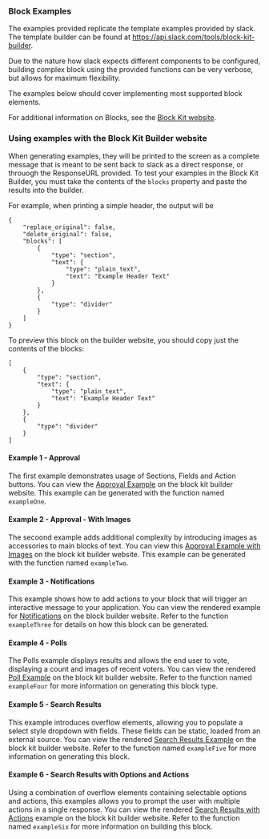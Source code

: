 ### Block Examples

The examples provided replicate the template examples provided by slack.  The template builder can be found at https://api.slack.com/tools/block-kit-builder.

Due to the nature how slack expects different components to be configured, building complex block using the provided functions can be very verbose, but allows for maximum flexibility.

The examples below should cover implementing most supported block elements.

For additional information on Blocks, see the [Block Kit website](https://api.slack.com/block-kit).

### Using examples with the Block Kit Builder website
When generating examples, they will be printed to the screen as a complete message that is meant to be sent back to slack as a direct response, or throuogh the ResponseURL provided.  To test your examples in the Block Kit Builder, you must take the contents of the `blocks` property and paste the results into the builder. 

For example, when printing a simple header, the output will be

```
{
    "replace_original": false,
    "delete_original": false,
    "blocks": [
        {
            "type": "section",
            "text": {
                "type": "plain_text",
                "text": "Example Header Text"
            }
        },
        {
            "type": "divider"
        }
    ]
}
```

To preview this block on the builder website, you should copy just the contents of the blocks:

```
[
    {
        "type": "section",
        "text": {
            "type": "plain_text",
            "text": "Example Header Text"
        }
    },
    {
        "type": "divider"
    }
]
```

#### Example 1 - Approval
The first example demonstrates usage of Sections, Fields and Action buttons.  You can view the [Approval Example](https://api.slack.com/tools/block-kit-builder?blocks=%5B%0A%09%7B%0A%09%09%22type%22%3A%20%22section%22%2C%0A%09%09%22text%22%3A%20%7B%0A%09%09%09%22type%22%3A%20%22mrkdwn%22%2C%0A%09%09%09%22text%22%3A%20%22You%20have%20a%20new%20request%3A%5Cn*%3CfakeLink.toEmployeeProfile.com%7CFred%20Enriquez%20-%20New%20device%20request%3E*%22%0A%09%09%7D%0A%09%7D%2C%0A%09%7B%0A%09%09%22type%22%3A%20%22section%22%2C%0A%09%09%22fields%22%3A%20%5B%0A%09%09%09%7B%0A%09%09%09%09%22type%22%3A%20%22mrkdwn%22%2C%0A%09%09%09%09%22text%22%3A%20%22*Type%3A*%5CnComputer%20(laptop)%22%0A%09%09%09%7D%2C%0A%09%09%09%7B%0A%09%09%09%09%22type%22%3A%20%22mrkdwn%22%2C%0A%09%09%09%09%22text%22%3A%20%22*When%3A*%5CnSubmitted%20Aut%2010%22%0A%09%09%09%7D%2C%0A%09%09%09%7B%0A%09%09%09%09%22type%22%3A%20%22mrkdwn%22%2C%0A%09%09%09%09%22text%22%3A%20%22*Last%20Update%3A*%5CnMar%2010%2C%202015%20(3%20years%2C%205%20months)%22%0A%09%09%09%7D%2C%0A%09%09%09%7B%0A%09%09%09%09%22type%22%3A%20%22mrkdwn%22%2C%0A%09%09%09%09%22text%22%3A%20%22*Reason%3A*%5CnAll%20vowel%20keys%20aren%27t%20working.%22%0A%09%09%09%7D%2C%0A%09%09%09%7B%0A%09%09%09%09%22type%22%3A%20%22mrkdwn%22%2C%0A%09%09%09%09%22text%22%3A%20%22*Specs%3A*%5Cn%5C%22Cheetah%20Pro%2015%5C%22%20-%20Fast%2C%20really%20fast%5C%22%22%0A%09%09%09%7D%0A%09%09%5D%0A%09%7D%2C%0A%09%7B%0A%09%09%22type%22%3A%20%22actions%22%2C%0A%09%09%22elements%22%3A%20%5B%0A%09%09%09%7B%0A%09%09%09%09%22type%22%3A%20%22button%22%2C%0A%09%09%09%09%22text%22%3A%20%7B%0A%09%09%09%09%09%22type%22%3A%20%22plain_text%22%2C%0A%09%09%09%09%09%22emoji%22%3A%20true%2C%0A%09%09%09%09%09%22text%22%3A%20%22Approve%22%0A%09%09%09%09%7D%2C%0A%09%09%09%09%22value%22%3A%20%22click_me_123%22%0A%09%09%09%7D%2C%0A%09%09%09%7B%0A%09%09%09%09%22type%22%3A%20%22button%22%2C%0A%09%09%09%09%22text%22%3A%20%7B%0A%09%09%09%09%09%22type%22%3A%20%22plain_text%22%2C%0A%09%09%09%09%09%22emoji%22%3A%20true%2C%0A%09%09%09%09%09%22text%22%3A%20%22Deny%22%0A%09%09%09%09%7D%2C%0A%09%09%09%09%22value%22%3A%20%22click_me_123%22%0A%09%09%09%7D%0A%09%09%5D%0A%09%7D%0A%5D) on the block kit builder website. This example can be generated with the function named `exampleOne`.

#### Example 2 - Approval - With Images
The secoond example adds additional complexity by introducing images as accessories to main blocks of text. You can view this [Approval Example with Images](https://api.slack.com/tools/block-kit-builder?blocks=%5B%0A%09%7B%0A%09%09%22type%22%3A%20%22section%22%2C%0A%09%09%22text%22%3A%20%7B%0A%09%09%09%22type%22%3A%20%22mrkdwn%22%2C%0A%09%09%09%22text%22%3A%20%22You%20have%20a%20new%20request%3A%5Cn*%3Cgoogle.com%7CFred%20Enriquez%20-%20Time%20Off%20request%3E*%22%0A%09%09%7D%0A%09%7D%2C%0A%09%7B%0A%09%09%22type%22%3A%20%22section%22%2C%0A%09%09%22text%22%3A%20%7B%0A%09%09%09%22type%22%3A%20%22mrkdwn%22%2C%0A%09%09%09%22text%22%3A%20%22*Type%3A*%5CnPaid%20time%20off%5Cn*When%3A*%5CnAug%2010-Aug%2013%5Cn*Hours%3A*%2016.0%20(2%20days)%5Cn*Remaining%20balance%3A*%2032.0%20hours%20(4%20days)%5Cn*Comments%3A*%20%5C%22Family%20in%20town%2C%20going%20camping!%5C%22%22%0A%09%09%7D%2C%0A%09%09%22accessory%22%3A%20%7B%0A%09%09%09%22type%22%3A%20%22image%22%2C%0A%09%09%09%22image_url%22%3A%20%22https%3A%2F%2Fapi.slack.com%2Fimg%2Fblocks%2Fbkb_template_images%2FapprovalsNewDevice.png%22%2C%0A%09%09%09%22alt_text%22%3A%20%22computer%20thumbnail%22%0A%09%09%7D%0A%09%7D%2C%0A%09%7B%0A%09%09%22type%22%3A%20%22actions%22%2C%0A%09%09%22elements%22%3A%20%5B%0A%09%09%09%7B%0A%09%09%09%09%22type%22%3A%20%22button%22%2C%0A%09%09%09%09%22text%22%3A%20%7B%0A%09%09%09%09%09%22type%22%3A%20%22plain_text%22%2C%0A%09%09%09%09%09%22emoji%22%3A%20true%2C%0A%09%09%09%09%09%22text%22%3A%20%22Approve%22%0A%09%09%09%09%7D%2C%0A%09%09%09%09%22value%22%3A%20%22click_me_123%22%0A%09%09%09%7D%2C%0A%09%09%09%7B%0A%09%09%09%09%22type%22%3A%20%22button%22%2C%0A%09%09%09%09%22text%22%3A%20%7B%0A%09%09%09%09%09%22type%22%3A%20%22plain_text%22%2C%0A%09%09%09%09%09%22emoji%22%3A%20true%2C%0A%09%09%09%09%09%22text%22%3A%20%22Deny%22%0A%09%09%09%09%7D%2C%0A%09%09%09%09%22value%22%3A%20%22click_me_123%22%0A%09%09%09%7D%0A%09%09%5D%0A%09%7D%0A%5D) on the block kit builder website. This example can be generated with the function named `exampleTwo`.

#### Example 3 - Notifications
This example shows how to add actions to your block that will trigger an interactive message to your application.  You can view the rendered example for [Notifications](https://api.slack.com/tools/block-kit-builder?blocks=%5B%0A%09%7B%0A%09%09%22type%22%3A%20%22section%22%2C%0A%09%09%22text%22%3A%20%7B%0A%09%09%09%22type%22%3A%20%22plain_text%22%2C%0A%09%09%09%22emoji%22%3A%20true%2C%0A%09%09%09%22text%22%3A%20%22Looks%20like%20you%20have%20a%20scheduling%20conflict%20with%20this%20event%3A%22%0A%09%09%7D%0A%09%7D%2C%0A%09%7B%0A%09%09%22type%22%3A%20%22divider%22%0A%09%7D%2C%0A%09%7B%0A%09%09%22type%22%3A%20%22section%22%2C%0A%09%09%22text%22%3A%20%7B%0A%09%09%09%22type%22%3A%20%22mrkdwn%22%2C%0A%09%09%09%22text%22%3A%20%22*%3CfakeLink.toUserProfiles.com%7CIris%20%2F%20Zelda%201-1%3E*%5CnTuesday%2C%20January%2021%204%3A00-4%3A30pm%5CnBuilding%202%20-%20Havarti%20Cheese%20(3)%5Cn2%20guests%22%0A%09%09%7D%2C%0A%09%09%22accessory%22%3A%20%7B%0A%09%09%09%22type%22%3A%20%22image%22%2C%0A%09%09%09%22image_url%22%3A%20%22https%3A%2F%2Fapi.slack.com%2Fimg%2Fblocks%2Fbkb_template_images%2Fnotifications.png%22%2C%0A%09%09%09%22alt_text%22%3A%20%22calendar%20thumbnail%22%0A%09%09%7D%0A%09%7D%2C%0A%09%7B%0A%09%09%22type%22%3A%20%22context%22%2C%0A%09%09%22elements%22%3A%20%5B%0A%09%09%09%7B%0A%09%09%09%09%22type%22%3A%20%22image%22%2C%0A%09%09%09%09%22image_url%22%3A%20%22https%3A%2F%2Fapi.slack.com%2Fimg%2Fblocks%2Fbkb_template_images%2FnotificationsWarningIcon.png%22%2C%0A%09%09%09%09%22alt_text%22%3A%20%22notifications%20warning%20icon%22%0A%09%09%09%7D%2C%0A%09%09%09%7B%0A%09%09%09%09%22type%22%3A%20%22mrkdwn%22%2C%0A%09%09%09%09%22text%22%3A%20%22*Conflicts%20with%20Team%20Huddle%3A%204%3A15-4%3A30pm*%22%0A%09%09%09%7D%0A%09%09%5D%0A%09%7D%2C%0A%09%7B%0A%09%09%22type%22%3A%20%22divider%22%0A%09%7D%2C%0A%09%7B%0A%09%09%22type%22%3A%20%22section%22%2C%0A%09%09%22text%22%3A%20%7B%0A%09%09%09%22type%22%3A%20%22mrkdwn%22%2C%0A%09%09%09%22text%22%3A%20%22*Propose%20a%20new%20time%3A*%22%0A%09%09%7D%0A%09%7D%2C%0A%09%7B%0A%09%09%22type%22%3A%20%22section%22%2C%0A%09%09%22text%22%3A%20%7B%0A%09%09%09%22type%22%3A%20%22mrkdwn%22%2C%0A%09%09%09%22text%22%3A%20%22*Today%20-%204%3A30-5pm*%5CnEveryone%20is%20available%3A%20%40iris%2C%20%40zelda%22%0A%09%09%7D%2C%0A%09%09%22accessory%22%3A%20%7B%0A%09%09%09%22type%22%3A%20%22button%22%2C%0A%09%09%09%22text%22%3A%20%7B%0A%09%09%09%09%22type%22%3A%20%22plain_text%22%2C%0A%09%09%09%09%22emoji%22%3A%20true%2C%0A%09%09%09%09%22text%22%3A%20%22Choose%22%0A%09%09%09%7D%2C%0A%09%09%09%22value%22%3A%20%22click_me_123%22%0A%09%09%7D%0A%09%7D%2C%0A%09%7B%0A%09%09%22type%22%3A%20%22section%22%2C%0A%09%09%22text%22%3A%20%7B%0A%09%09%09%22type%22%3A%20%22mrkdwn%22%2C%0A%09%09%09%22text%22%3A%20%22*Tomorrow%20-%204-4%3A30pm*%5CnEveryone%20is%20available%3A%20%40iris%2C%20%40zelda%22%0A%09%09%7D%2C%0A%09%09%22accessory%22%3A%20%7B%0A%09%09%09%22type%22%3A%20%22button%22%2C%0A%09%09%09%22text%22%3A%20%7B%0A%09%09%09%09%22type%22%3A%20%22plain_text%22%2C%0A%09%09%09%09%22emoji%22%3A%20true%2C%0A%09%09%09%09%22text%22%3A%20%22Choose%22%0A%09%09%09%7D%2C%0A%09%09%09%22value%22%3A%20%22click_me_123%22%0A%09%09%7D%0A%09%7D%2C%0A%09%7B%0A%09%09%22type%22%3A%20%22section%22%2C%0A%09%09%22text%22%3A%20%7B%0A%09%09%09%22type%22%3A%20%22mrkdwn%22%2C%0A%09%09%09%22text%22%3A%20%22*Tomorrow%20-%206-6%3A30pm*%5CnSome%20people%20aren%27t%20available%3A%20%40iris%2C%20~%40zelda~%22%0A%09%09%7D%2C%0A%09%09%22accessory%22%3A%20%7B%0A%09%09%09%22type%22%3A%20%22button%22%2C%0A%09%09%09%22text%22%3A%20%7B%0A%09%09%09%09%22type%22%3A%20%22plain_text%22%2C%0A%09%09%09%09%22emoji%22%3A%20true%2C%0A%09%09%09%09%22text%22%3A%20%22Choose%22%0A%09%09%09%7D%2C%0A%09%09%09%22value%22%3A%20%22click_me_123%22%0A%09%09%7D%0A%09%7D%2C%0A%09%7B%0A%09%09%22type%22%3A%20%22section%22%2C%0A%09%09%22text%22%3A%20%7B%0A%09%09%09%22type%22%3A%20%22mrkdwn%22%2C%0A%09%09%09%22text%22%3A%20%22*%3Cfakelink.ToMoreTimes.com%7CShow%20more%20times%3E*%22%0A%09%09%7D%0A%09%7D%0A%5D) on the block builder website. Refer to the function `exampleThree` for details on how this block can be generated.

#### Example 4 - Polls
The Polls example displays results and allows the end user to vote, displaying a count and images of recent voters.  You can view the rendered [Poll Example](https://api.slack.com/tools/block-kit-builder?blocks=%5B%0A%09%7B%0A%09%09%22type%22%3A%20%22section%22%2C%0A%09%09%22text%22%3A%20%7B%0A%09%09%09%22type%22%3A%20%22mrkdwn%22%2C%0A%09%09%09%22text%22%3A%20%22*Where%20should%20we%20order%20lunch%20from%3F*%20Poll%20by%20%3CfakeLink.toUser.com%7CMark%3E%22%0A%09%09%7D%0A%09%7D%2C%0A%09%7B%0A%09%09%22type%22%3A%20%22divider%22%0A%09%7D%2C%0A%09%7B%0A%09%09%22type%22%3A%20%22section%22%2C%0A%09%09%22text%22%3A%20%7B%0A%09%09%09%22type%22%3A%20%22mrkdwn%22%2C%0A%09%09%09%22text%22%3A%20%22%3Asushi%3A%20*Ace%20Wasabi%20Rock-n-Roll%20Sushi%20Bar*%5CnThe%20best%20landlocked%20sushi%20restaurant.%22%0A%09%09%7D%2C%0A%09%09%22accessory%22%3A%20%7B%0A%09%09%09%22type%22%3A%20%22button%22%2C%0A%09%09%09%22text%22%3A%20%7B%0A%09%09%09%09%22type%22%3A%20%22plain_text%22%2C%0A%09%09%09%09%22emoji%22%3A%20true%2C%0A%09%09%09%09%22text%22%3A%20%22Vote%22%0A%09%09%09%7D%2C%0A%09%09%09%22value%22%3A%20%22click_me_123%22%0A%09%09%7D%0A%09%7D%2C%0A%09%7B%0A%09%09%22type%22%3A%20%22context%22%2C%0A%09%09%22elements%22%3A%20%5B%0A%09%09%09%7B%0A%09%09%09%09%22type%22%3A%20%22image%22%2C%0A%09%09%09%09%22image_url%22%3A%20%22https%3A%2F%2Fapi.slack.com%2Fimg%2Fblocks%2Fbkb_template_images%2Fprofile_1.png%22%2C%0A%09%09%09%09%22alt_text%22%3A%20%22Michael%20Scott%22%0A%09%09%09%7D%2C%0A%09%09%09%7B%0A%09%09%09%09%22type%22%3A%20%22image%22%2C%0A%09%09%09%09%22image_url%22%3A%20%22https%3A%2F%2Fapi.slack.com%2Fimg%2Fblocks%2Fbkb_template_images%2Fprofile_2.png%22%2C%0A%09%09%09%09%22alt_text%22%3A%20%22Dwight%20Schrute%22%0A%09%09%09%7D%2C%0A%09%09%09%7B%0A%09%09%09%09%22type%22%3A%20%22image%22%2C%0A%09%09%09%09%22image_url%22%3A%20%22https%3A%2F%2Fapi.slack.com%2Fimg%2Fblocks%2Fbkb_template_images%2Fprofile_3.png%22%2C%0A%09%09%09%09%22alt_text%22%3A%20%22Pam%20Beasely%22%0A%09%09%09%7D%2C%0A%09%09%09%7B%0A%09%09%09%09%22type%22%3A%20%22plain_text%22%2C%0A%09%09%09%09%22emoji%22%3A%20true%2C%0A%09%09%09%09%22text%22%3A%20%223%20votes%22%0A%09%09%09%7D%0A%09%09%5D%0A%09%7D%2C%0A%09%7B%0A%09%09%22type%22%3A%20%22section%22%2C%0A%09%09%22text%22%3A%20%7B%0A%09%09%09%22type%22%3A%20%22mrkdwn%22%2C%0A%09%09%09%22text%22%3A%20%22%3Ahamburger%3A%20*Super%20Hungryman%20Hamburgers*%5CnOnly%20for%20the%20hungriest%20of%20the%20hungry.%22%0A%09%09%7D%2C%0A%09%09%22accessory%22%3A%20%7B%0A%09%09%09%22type%22%3A%20%22button%22%2C%0A%09%09%09%22text%22%3A%20%7B%0A%09%09%09%09%22type%22%3A%20%22plain_text%22%2C%0A%09%09%09%09%22emoji%22%3A%20true%2C%0A%09%09%09%09%22text%22%3A%20%22Vote%22%0A%09%09%09%7D%2C%0A%09%09%09%22value%22%3A%20%22click_me_123%22%0A%09%09%7D%0A%09%7D%2C%0A%09%7B%0A%09%09%22type%22%3A%20%22context%22%2C%0A%09%09%22elements%22%3A%20%5B%0A%09%09%09%7B%0A%09%09%09%09%22type%22%3A%20%22image%22%2C%0A%09%09%09%09%22image_url%22%3A%20%22https%3A%2F%2Fapi.slack.com%2Fimg%2Fblocks%2Fbkb_template_images%2Fprofile_4.png%22%2C%0A%09%09%09%09%22alt_text%22%3A%20%22Angela%22%0A%09%09%09%7D%2C%0A%09%09%09%7B%0A%09%09%09%09%22type%22%3A%20%22image%22%2C%0A%09%09%09%09%22image_url%22%3A%20%22https%3A%2F%2Fapi.slack.com%2Fimg%2Fblocks%2Fbkb_template_images%2Fprofile_2.png%22%2C%0A%09%09%09%09%22alt_text%22%3A%20%22Dwight%20Schrute%22%0A%09%09%09%7D%2C%0A%09%09%09%7B%0A%09%09%09%09%22type%22%3A%20%22plain_text%22%2C%0A%09%09%09%09%22emoji%22%3A%20true%2C%0A%09%09%09%09%22text%22%3A%20%222%20votes%22%0A%09%09%09%7D%0A%09%09%5D%0A%09%7D%2C%0A%09%7B%0A%09%09%22type%22%3A%20%22section%22%2C%0A%09%09%22text%22%3A%20%7B%0A%09%09%09%22type%22%3A%20%22mrkdwn%22%2C%0A%09%09%09%22text%22%3A%20%22%3Aramen%3A%20*Kagawa-Ya%20Udon%20Noodle%20Shop*%5CnDo%20you%20like%20to%20shop%20for%20noodles%3F%20We%20have%20noodles.%22%0A%09%09%7D%2C%0A%09%09%22accessory%22%3A%20%7B%0A%09%09%09%22type%22%3A%20%22button%22%2C%0A%09%09%09%22text%22%3A%20%7B%0A%09%09%09%09%22type%22%3A%20%22plain_text%22%2C%0A%09%09%09%09%22emoji%22%3A%20true%2C%0A%09%09%09%09%22text%22%3A%20%22Vote%22%0A%09%09%09%7D%2C%0A%09%09%09%22value%22%3A%20%22click_me_123%22%0A%09%09%7D%0A%09%7D%2C%0A%09%7B%0A%09%09%22type%22%3A%20%22context%22%2C%0A%09%09%22elements%22%3A%20%5B%0A%09%09%09%7B%0A%09%09%09%09%22type%22%3A%20%22mrkdwn%22%2C%0A%09%09%09%09%22text%22%3A%20%22No%20votes%22%0A%09%09%09%7D%0A%09%09%5D%0A%09%7D%2C%0A%09%7B%0A%09%09%22type%22%3A%20%22divider%22%0A%09%7D%2C%0A%09%7B%0A%09%09%22type%22%3A%20%22actions%22%2C%0A%09%09%22elements%22%3A%20%5B%0A%09%09%09%7B%0A%09%09%09%09%22type%22%3A%20%22button%22%2C%0A%09%09%09%09%22text%22%3A%20%7B%0A%09%09%09%09%09%22type%22%3A%20%22plain_text%22%2C%0A%09%09%09%09%09%22emoji%22%3A%20true%2C%0A%09%09%09%09%09%22text%22%3A%20%22Add%20a%20suggestion%22%0A%09%09%09%09%7D%2C%0A%09%09%09%09%22value%22%3A%20%22click_me_123%22%0A%09%09%09%7D%0A%09%09%5D%0A%09%7D%0A%5D) on the block kit builder website.  Refer to the function named `exampleFour` for more information on generating this block type.

#### Example 5 - Search Results
This example introduces overflow elements, allowing you to populate a select style dropdown with fields.  These fields can be static, loaded from an external source.  You can view the rendered [Search Results Example](https://api.slack.com/tools/block-kit-builder?blocks=%5B%0A%09%7B%0A%09%09%22type%22%3A%20%22section%22%2C%0A%09%09%22text%22%3A%20%7B%0A%09%09%09%22type%22%3A%20%22mrkdwn%22%2C%0A%09%09%09%22text%22%3A%20%22We%20found%20*205%20Hotels*%20in%20New%20Orleans%2C%20LA%20from%20*12%2F14%20to%2012%2F17*%22%0A%09%09%7D%2C%0A%09%09%22accessory%22%3A%20%7B%0A%09%09%09%22type%22%3A%20%22overflow%22%2C%0A%09%09%09%22options%22%3A%20%5B%0A%09%09%09%09%7B%0A%09%09%09%09%09%22text%22%3A%20%7B%0A%09%09%09%09%09%09%22type%22%3A%20%22plain_text%22%2C%0A%09%09%09%09%09%09%22emoji%22%3A%20true%2C%0A%09%09%09%09%09%09%22text%22%3A%20%22Option%20One%22%0A%09%09%09%09%09%7D%2C%0A%09%09%09%09%09%22value%22%3A%20%22value-0%22%0A%09%09%09%09%7D%2C%0A%09%09%09%09%7B%0A%09%09%09%09%09%22text%22%3A%20%7B%0A%09%09%09%09%09%09%22type%22%3A%20%22plain_text%22%2C%0A%09%09%09%09%09%09%22emoji%22%3A%20true%2C%0A%09%09%09%09%09%09%22text%22%3A%20%22Option%20Two%22%0A%09%09%09%09%09%7D%2C%0A%09%09%09%09%09%22value%22%3A%20%22value-1%22%0A%09%09%09%09%7D%2C%0A%09%09%09%09%7B%0A%09%09%09%09%09%22text%22%3A%20%7B%0A%09%09%09%09%09%09%22type%22%3A%20%22plain_text%22%2C%0A%09%09%09%09%09%09%22emoji%22%3A%20true%2C%0A%09%09%09%09%09%09%22text%22%3A%20%22Option%20Three%22%0A%09%09%09%09%09%7D%2C%0A%09%09%09%09%09%22value%22%3A%20%22value-2%22%0A%09%09%09%09%7D%2C%0A%09%09%09%09%7B%0A%09%09%09%09%09%22text%22%3A%20%7B%0A%09%09%09%09%09%09%22type%22%3A%20%22plain_text%22%2C%0A%09%09%09%09%09%09%22emoji%22%3A%20true%2C%0A%09%09%09%09%09%09%22text%22%3A%20%22Option%20Four%22%0A%09%09%09%09%09%7D%2C%0A%09%09%09%09%09%22value%22%3A%20%22value-3%22%0A%09%09%09%09%7D%0A%09%09%09%5D%0A%09%09%7D%0A%09%7D%2C%0A%09%7B%0A%09%09%22type%22%3A%20%22divider%22%0A%09%7D%2C%0A%09%7B%0A%09%09%22type%22%3A%20%22section%22%2C%0A%09%09%22text%22%3A%20%7B%0A%09%09%09%22type%22%3A%20%22mrkdwn%22%2C%0A%09%09%09%22text%22%3A%20%22*%3CfakeLink.toHotelPage.com%7CWindsor%20Court%20Hotel%3E*%5Cn%E2%98%85%E2%98%85%E2%98%85%E2%98%85%E2%98%85%5Cn%24340%20per%20night%5CnRated%3A%209.4%20-%20Excellent%22%0A%09%09%7D%2C%0A%09%09%22accessory%22%3A%20%7B%0A%09%09%09%22type%22%3A%20%22image%22%2C%0A%09%09%09%22image_url%22%3A%20%22https%3A%2F%2Fapi.slack.com%2Fimg%2Fblocks%2Fbkb_template_images%2FtripAgent_1.png%22%2C%0A%09%09%09%22alt_text%22%3A%20%22Windsor%20Court%20Hotel%20thumbnail%22%0A%09%09%7D%0A%09%7D%2C%0A%09%7B%0A%09%09%22type%22%3A%20%22context%22%2C%0A%09%09%22elements%22%3A%20%5B%0A%09%09%09%7B%0A%09%09%09%09%22type%22%3A%20%22image%22%2C%0A%09%09%09%09%22image_url%22%3A%20%22https%3A%2F%2Fapi.slack.com%2Fimg%2Fblocks%2Fbkb_template_images%2FtripAgentLocationMarker.png%22%2C%0A%09%09%09%09%22alt_text%22%3A%20%22Location%20Pin%20Icon%22%0A%09%09%09%7D%2C%0A%09%09%09%7B%0A%09%09%09%09%22type%22%3A%20%22plain_text%22%2C%0A%09%09%09%09%22emoji%22%3A%20true%2C%0A%09%09%09%09%22text%22%3A%20%22Location%3A%20Central%20Business%20District%22%0A%09%09%09%7D%0A%09%09%5D%0A%09%7D%2C%0A%09%7B%0A%09%09%22type%22%3A%20%22divider%22%0A%09%7D%2C%0A%09%7B%0A%09%09%22type%22%3A%20%22section%22%2C%0A%09%09%22text%22%3A%20%7B%0A%09%09%09%22type%22%3A%20%22mrkdwn%22%2C%0A%09%09%09%22text%22%3A%20%22*%3CfakeLink.toHotelPage.com%7CThe%20Ritz-Carlton%20New%20Orleans%3E*%5Cn%E2%98%85%E2%98%85%E2%98%85%E2%98%85%E2%98%85%5Cn%24340%20per%20night%5CnRated%3A%209.1%20-%20Excellent%22%0A%09%09%7D%2C%0A%09%09%22accessory%22%3A%20%7B%0A%09%09%09%22type%22%3A%20%22image%22%2C%0A%09%09%09%22image_url%22%3A%20%22https%3A%2F%2Fapi.slack.com%2Fimg%2Fblocks%2Fbkb_template_images%2FtripAgent_2.png%22%2C%0A%09%09%09%22alt_text%22%3A%20%22Ritz-Carlton%20New%20Orleans%20thumbnail%22%0A%09%09%7D%0A%09%7D%2C%0A%09%7B%0A%09%09%22type%22%3A%20%22context%22%2C%0A%09%09%22elements%22%3A%20%5B%0A%09%09%09%7B%0A%09%09%09%09%22type%22%3A%20%22image%22%2C%0A%09%09%09%09%22image_url%22%3A%20%22https%3A%2F%2Fapi.slack.com%2Fimg%2Fblocks%2Fbkb_template_images%2FtripAgentLocationMarker.png%22%2C%0A%09%09%09%09%22alt_text%22%3A%20%22Location%20Pin%20Icon%22%0A%09%09%09%7D%2C%0A%09%09%09%7B%0A%09%09%09%09%22type%22%3A%20%22plain_text%22%2C%0A%09%09%09%09%22emoji%22%3A%20true%2C%0A%09%09%09%09%22text%22%3A%20%22Location%3A%20French%20Quarter%22%0A%09%09%09%7D%0A%09%09%5D%0A%09%7D%2C%0A%09%7B%0A%09%09%22type%22%3A%20%22divider%22%0A%09%7D%2C%0A%09%7B%0A%09%09%22type%22%3A%20%22section%22%2C%0A%09%09%22text%22%3A%20%7B%0A%09%09%09%22type%22%3A%20%22mrkdwn%22%2C%0A%09%09%09%22text%22%3A%20%22*%3CfakeLink.toHotelPage.com%7COmni%20Royal%20Orleans%20Hotel%3E*%5Cn%E2%98%85%E2%98%85%E2%98%85%E2%98%85%E2%98%85%5Cn%24419%20per%20night%5CnRated%3A%208.8%20-%20Excellent%22%0A%09%09%7D%2C%0A%09%09%22accessory%22%3A%20%7B%0A%09%09%09%22type%22%3A%20%22image%22%2C%0A%09%09%09%22image_url%22%3A%20%22https%3A%2F%2Fapi.slack.com%2Fimg%2Fblocks%2Fbkb_template_images%2FtripAgent_3.png%22%2C%0A%09%09%09%22alt_text%22%3A%20%22Omni%20Royal%20Orleans%20Hotel%20thumbnail%22%0A%09%09%7D%0A%09%7D%2C%0A%09%7B%0A%09%09%22type%22%3A%20%22context%22%2C%0A%09%09%22elements%22%3A%20%5B%0A%09%09%09%7B%0A%09%09%09%09%22type%22%3A%20%22image%22%2C%0A%09%09%09%09%22image_url%22%3A%20%22https%3A%2F%2Fapi.slack.com%2Fimg%2Fblocks%2Fbkb_template_images%2FtripAgentLocationMarker.png%22%2C%0A%09%09%09%09%22alt_text%22%3A%20%22Location%20Pin%20Icon%22%0A%09%09%09%7D%2C%0A%09%09%09%7B%0A%09%09%09%09%22type%22%3A%20%22plain_text%22%2C%0A%09%09%09%09%22emoji%22%3A%20true%2C%0A%09%09%09%09%22text%22%3A%20%22Location%3A%20French%20Quarter%22%0A%09%09%09%7D%0A%09%09%5D%0A%09%7D%2C%0A%09%7B%0A%09%09%22type%22%3A%20%22divider%22%0A%09%7D%2C%0A%09%7B%0A%09%09%22type%22%3A%20%22actions%22%2C%0A%09%09%22elements%22%3A%20%5B%0A%09%09%09%7B%0A%09%09%09%09%22type%22%3A%20%22button%22%2C%0A%09%09%09%09%22text%22%3A%20%7B%0A%09%09%09%09%09%22type%22%3A%20%22plain_text%22%2C%0A%09%09%09%09%09%22emoji%22%3A%20true%2C%0A%09%09%09%09%09%22text%22%3A%20%22Next%202%20Results%22%0A%09%09%09%09%7D%2C%0A%09%09%09%09%22value%22%3A%20%22click_me_123%22%0A%09%09%09%7D%0A%09%09%5D%0A%09%7D%0A%5D) on the block kit builder website.  Refer to the function named `exampleFive` for more information on generating this block.

#### Example 6 - Search Results with Options and Actions

Using a combination of overflow elements containing selectable options and actions, this examples allows you to prompt the user with multiple actions in a single response.  You can view the rendered [Search Results with Actions](https://api.slack.com/tools/block-kit-builder?blocks=%5B%0A%09%7B%0A%09%09%22type%22%3A%20%22section%22%2C%0A%09%09%22text%22%3A%20%7B%0A%09%09%09%22type%22%3A%20%22mrkdwn%22%2C%0A%09%09%09%22text%22%3A%20%22%3Amag%3A%20Search%20results%20for%20*Cata*%22%0A%09%09%7D%0A%09%7D%2C%0A%09%7B%0A%09%09%22type%22%3A%20%22divider%22%0A%09%7D%2C%0A%09%7B%0A%09%09%22type%22%3A%20%22section%22%2C%0A%09%09%22text%22%3A%20%7B%0A%09%09%09%22type%22%3A%20%22mrkdwn%22%2C%0A%09%09%09%22text%22%3A%20%22*%3CfakeLink.toYourApp.com%7CUse%20Case%20Catalogue%3E*%5CnUse%20Case%20Catalogue%20for%20the%20following%20departments%2Froles...%22%0A%09%09%7D%2C%0A%09%09%22accessory%22%3A%20%7B%0A%09%09%09%22type%22%3A%20%22static_select%22%2C%0A%09%09%09%22placeholder%22%3A%20%7B%0A%09%09%09%09%22type%22%3A%20%22plain_text%22%2C%0A%09%09%09%09%22emoji%22%3A%20true%2C%0A%09%09%09%09%22text%22%3A%20%22Manage%22%0A%09%09%09%7D%2C%0A%09%09%09%22options%22%3A%20%5B%0A%09%09%09%09%7B%0A%09%09%09%09%09%22text%22%3A%20%7B%0A%09%09%09%09%09%09%22type%22%3A%20%22plain_text%22%2C%0A%09%09%09%09%09%09%22emoji%22%3A%20true%2C%0A%09%09%09%09%09%09%22text%22%3A%20%22Edit%20it%22%0A%09%09%09%09%09%7D%2C%0A%09%09%09%09%09%22value%22%3A%20%22value-0%22%0A%09%09%09%09%7D%2C%0A%09%09%09%09%7B%0A%09%09%09%09%09%22text%22%3A%20%7B%0A%09%09%09%09%09%09%22type%22%3A%20%22plain_text%22%2C%0A%09%09%09%09%09%09%22emoji%22%3A%20true%2C%0A%09%09%09%09%09%09%22text%22%3A%20%22Read%20it%22%0A%09%09%09%09%09%7D%2C%0A%09%09%09%09%09%22value%22%3A%20%22value-1%22%0A%09%09%09%09%7D%2C%0A%09%09%09%09%7B%0A%09%09%09%09%09%22text%22%3A%20%7B%0A%09%09%09%09%09%09%22type%22%3A%20%22plain_text%22%2C%0A%09%09%09%09%09%09%22emoji%22%3A%20true%2C%0A%09%09%09%09%09%09%22text%22%3A%20%22Save%20it%22%0A%09%09%09%09%09%7D%2C%0A%09%09%09%09%09%22value%22%3A%20%22value-2%22%0A%09%09%09%09%7D%0A%09%09%09%5D%0A%09%09%7D%0A%09%7D%2C%0A%09%7B%0A%09%09%22type%22%3A%20%22section%22%2C%0A%09%09%22text%22%3A%20%7B%0A%09%09%09%22type%22%3A%20%22mrkdwn%22%2C%0A%09%09%09%22text%22%3A%20%22*%3CfakeLink.toYourApp.com%7CCustomer%20Support%20-%20Workflow%20Diagram%20Catalogue%3E*%5CnThis%20resource%20was%20put%20together%20by%20members%20of...%22%0A%09%09%7D%2C%0A%09%09%22accessory%22%3A%20%7B%0A%09%09%09%22type%22%3A%20%22static_select%22%2C%0A%09%09%09%22placeholder%22%3A%20%7B%0A%09%09%09%09%22type%22%3A%20%22plain_text%22%2C%0A%09%09%09%09%22emoji%22%3A%20true%2C%0A%09%09%09%09%22text%22%3A%20%22Manage%22%0A%09%09%09%7D%2C%0A%09%09%09%22options%22%3A%20%5B%0A%09%09%09%09%7B%0A%09%09%09%09%09%22text%22%3A%20%7B%0A%09%09%09%09%09%09%22type%22%3A%20%22plain_text%22%2C%0A%09%09%09%09%09%09%22emoji%22%3A%20true%2C%0A%09%09%09%09%09%09%22text%22%3A%20%22Manage%20it%22%0A%09%09%09%09%09%7D%2C%0A%09%09%09%09%09%22value%22%3A%20%22value-0%22%0A%09%09%09%09%7D%2C%0A%09%09%09%09%7B%0A%09%09%09%09%09%22text%22%3A%20%7B%0A%09%09%09%09%09%09%22type%22%3A%20%22plain_text%22%2C%0A%09%09%09%09%09%09%22emoji%22%3A%20true%2C%0A%09%09%09%09%09%09%22text%22%3A%20%22Read%20it%22%0A%09%09%09%09%09%7D%2C%0A%09%09%09%09%09%22value%22%3A%20%22value-1%22%0A%09%09%09%09%7D%2C%0A%09%09%09%09%7B%0A%09%09%09%09%09%22text%22%3A%20%7B%0A%09%09%09%09%09%09%22type%22%3A%20%22plain_text%22%2C%0A%09%09%09%09%09%09%22emoji%22%3A%20true%2C%0A%09%09%09%09%09%09%22text%22%3A%20%22Save%20it%22%0A%09%09%09%09%09%7D%2C%0A%09%09%09%09%09%22value%22%3A%20%22value-2%22%0A%09%09%09%09%7D%0A%09%09%09%5D%0A%09%09%7D%0A%09%7D%2C%0A%09%7B%0A%09%09%22type%22%3A%20%22section%22%2C%0A%09%09%22text%22%3A%20%7B%0A%09%09%09%22type%22%3A%20%22mrkdwn%22%2C%0A%09%09%09%22text%22%3A%20%22*%3CfakeLink.toYourApp.com%7CSelf-Serve%20Learning%20Options%20Catalogue%3E*%5CnSee%20the%20learning%20and%20development%20options%20we...%22%0A%09%09%7D%2C%0A%09%09%22accessory%22%3A%20%7B%0A%09%09%09%22type%22%3A%20%22static_select%22%2C%0A%09%09%09%22placeholder%22%3A%20%7B%0A%09%09%09%09%22type%22%3A%20%22plain_text%22%2C%0A%09%09%09%09%22emoji%22%3A%20true%2C%0A%09%09%09%09%22text%22%3A%20%22Manage%22%0A%09%09%09%7D%2C%0A%09%09%09%22options%22%3A%20%5B%0A%09%09%09%09%7B%0A%09%09%09%09%09%22text%22%3A%20%7B%0A%09%09%09%09%09%09%22type%22%3A%20%22plain_text%22%2C%0A%09%09%09%09%09%09%22emoji%22%3A%20true%2C%0A%09%09%09%09%09%09%22text%22%3A%20%22Manage%20it%22%0A%09%09%09%09%09%7D%2C%0A%09%09%09%09%09%22value%22%3A%20%22value-0%22%0A%09%09%09%09%7D%2C%0A%09%09%09%09%7B%0A%09%09%09%09%09%22text%22%3A%20%7B%0A%09%09%09%09%09%09%22type%22%3A%20%22plain_text%22%2C%0A%09%09%09%09%09%09%22emoji%22%3A%20true%2C%0A%09%09%09%09%09%09%22text%22%3A%20%22Read%20it%22%0A%09%09%09%09%09%7D%2C%0A%09%09%09%09%09%22value%22%3A%20%22value-1%22%0A%09%09%09%09%7D%2C%0A%09%09%09%09%7B%0A%09%09%09%09%09%22text%22%3A%20%7B%0A%09%09%09%09%09%09%22type%22%3A%20%22plain_text%22%2C%0A%09%09%09%09%09%09%22emoji%22%3A%20true%2C%0A%09%09%09%09%09%09%22text%22%3A%20%22Save%20it%22%0A%09%09%09%09%09%7D%2C%0A%09%09%09%09%09%22value%22%3A%20%22value-2%22%0A%09%09%09%09%7D%0A%09%09%09%5D%0A%09%09%7D%0A%09%7D%2C%0A%09%7B%0A%09%09%22type%22%3A%20%22section%22%2C%0A%09%09%22text%22%3A%20%7B%0A%09%09%09%22type%22%3A%20%22mrkdwn%22%2C%0A%09%09%09%22text%22%3A%20%22*%3CfakeLink.toYourApp.com%7CUse%20Case%20Catalogue%20-%20CF%20Presentation%20-%20%5BJune%2012%2C%202018%5D%3E*%5CnThis%20is%20presentation%20will%20continue%20to%20be%20updated%20as...%22%0A%09%09%7D%2C%0A%09%09%22accessory%22%3A%20%7B%0A%09%09%09%22type%22%3A%20%22static_select%22%2C%0A%09%09%09%22placeholder%22%3A%20%7B%0A%09%09%09%09%22type%22%3A%20%22plain_text%22%2C%0A%09%09%09%09%22emoji%22%3A%20true%2C%0A%09%09%09%09%22text%22%3A%20%22Manage%22%0A%09%09%09%7D%2C%0A%09%09%09%22options%22%3A%20%5B%0A%09%09%09%09%7B%0A%09%09%09%09%09%22text%22%3A%20%7B%0A%09%09%09%09%09%09%22type%22%3A%20%22plain_text%22%2C%0A%09%09%09%09%09%09%22emoji%22%3A%20true%2C%0A%09%09%09%09%09%09%22text%22%3A%20%22Manage%20it%22%0A%09%09%09%09%09%7D%2C%0A%09%09%09%09%09%22value%22%3A%20%22value-0%22%0A%09%09%09%09%7D%2C%0A%09%09%09%09%7B%0A%09%09%09%09%09%22text%22%3A%20%7B%0A%09%09%09%09%09%09%22type%22%3A%20%22plain_text%22%2C%0A%09%09%09%09%09%09%22emoji%22%3A%20true%2C%0A%09%09%09%09%09%09%22text%22%3A%20%22Read%20it%22%0A%09%09%09%09%09%7D%2C%0A%09%09%09%09%09%22value%22%3A%20%22value-1%22%0A%09%09%09%09%7D%2C%0A%09%09%09%09%7B%0A%09%09%09%09%09%22text%22%3A%20%7B%0A%09%09%09%09%09%09%22type%22%3A%20%22plain_text%22%2C%0A%09%09%09%09%09%09%22emoji%22%3A%20true%2C%0A%09%09%09%09%09%09%22text%22%3A%20%22Save%20it%22%0A%09%09%09%09%09%7D%2C%0A%09%09%09%09%09%22value%22%3A%20%22value-2%22%0A%09%09%09%09%7D%0A%09%09%09%5D%0A%09%09%7D%0A%09%7D%2C%0A%09%7B%0A%09%09%22type%22%3A%20%22section%22%2C%0A%09%09%22text%22%3A%20%7B%0A%09%09%09%22type%22%3A%20%22mrkdwn%22%2C%0A%09%09%09%22text%22%3A%20%22*%3CfakeLink.toYourApp.com%7CComprehensive%20Benefits%20Catalogue%20-%202019%3E*%5CnInformation%20about%20all%20the%20benfits%20we%20offer%20is...%22%0A%09%09%7D%2C%0A%09%09%22accessory%22%3A%20%7B%0A%09%09%09%22type%22%3A%20%22static_select%22%2C%0A%09%09%09%22placeholder%22%3A%20%7B%0A%09%09%09%09%22type%22%3A%20%22plain_text%22%2C%0A%09%09%09%09%22emoji%22%3A%20true%2C%0A%09%09%09%09%22text%22%3A%20%22Manage%22%0A%09%09%09%7D%2C%0A%09%09%09%22options%22%3A%20%5B%0A%09%09%09%09%7B%0A%09%09%09%09%09%22text%22%3A%20%7B%0A%09%09%09%09%09%09%22type%22%3A%20%22plain_text%22%2C%0A%09%09%09%09%09%09%22emoji%22%3A%20true%2C%0A%09%09%09%09%09%09%22text%22%3A%20%22Manage%20it%22%0A%09%09%09%09%09%7D%2C%0A%09%09%09%09%09%22value%22%3A%20%22value-0%22%0A%09%09%09%09%7D%2C%0A%09%09%09%09%7B%0A%09%09%09%09%09%22text%22%3A%20%7B%0A%09%09%09%09%09%09%22type%22%3A%20%22plain_text%22%2C%0A%09%09%09%09%09%09%22emoji%22%3A%20true%2C%0A%09%09%09%09%09%09%22text%22%3A%20%22Read%20it%22%0A%09%09%09%09%09%7D%2C%0A%09%09%09%09%09%22value%22%3A%20%22value-1%22%0A%09%09%09%09%7D%2C%0A%09%09%09%09%7B%0A%09%09%09%09%09%22text%22%3A%20%7B%0A%09%09%09%09%09%09%22type%22%3A%20%22plain_text%22%2C%0A%09%09%09%09%09%09%22emoji%22%3A%20true%2C%0A%09%09%09%09%09%09%22text%22%3A%20%22Save%20it%22%0A%09%09%09%09%09%7D%2C%0A%09%09%09%09%09%22value%22%3A%20%22value-2%22%0A%09%09%09%09%7D%0A%09%09%09%5D%0A%09%09%7D%0A%09%7D%2C%0A%09%7B%0A%09%09%22type%22%3A%20%22divider%22%0A%09%7D%2C%0A%09%7B%0A%09%09%22type%22%3A%20%22actions%22%2C%0A%09%09%22elements%22%3A%20%5B%0A%09%09%09%7B%0A%09%09%09%09%22type%22%3A%20%22button%22%2C%0A%09%09%09%09%22text%22%3A%20%7B%0A%09%09%09%09%09%22type%22%3A%20%22plain_text%22%2C%0A%09%09%09%09%09%22emoji%22%3A%20true%2C%0A%09%09%09%09%09%22text%22%3A%20%22Next%205%20Results%22%0A%09%09%09%09%7D%2C%0A%09%09%09%09%22value%22%3A%20%22click_me_123%22%0A%09%09%09%7D%0A%09%09%5D%0A%09%7D%0A%5D) example on the block kit builder website.  Refer to the function named `exampleSix` for more information on building this block.
